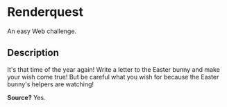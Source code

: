 # Renderquest

An easy Web challenge.

## Description

It's that time of the year again! Write a letter to the Easter bunny and make your wish come true! But be careful what you wish for because the Easter bunny's helpers are watching!

**Source?** Yes.
